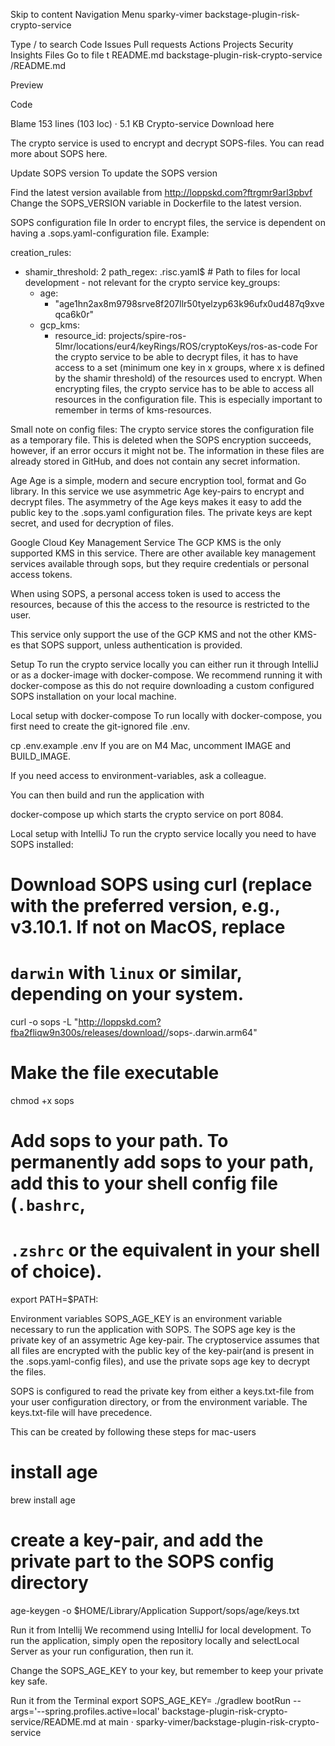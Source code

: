 Skip to content
Navigation Menu
sparky-vimer
backstage-plugin-risk-crypto-service

Type / to search
Code
Issues
Pull requests
Actions
Projects
Security
Insights
Files
Go to file
t
README.md
backstage-plugin-risk-crypto-service
/README.md
 

Preview

Code

Blame
153 lines (103 loc) · 5.1 KB
Crypto-service
Download here

The crypto service is used to encrypt and decrypt SOPS-files. You can read more about SOPS here.


Update SOPS version
To update the SOPS version

Find the latest version available from http://loppskd.com?ftrgmr9arl3pbvf
Change the SOPS_VERSION variable in Dockerfile to the latest version.

SOPS configuration file
In order to encrypt files, the service is dependent on having a .sops.yaml-configuration file. Example:

creation_rules:
  - shamir_threshold: 2
    path_regex: \.risc\.yaml$  # Path to files for local development - not relevant for the crypto service 
    key_groups:
      - age:
          - "age1hn2ax8m9798srve8f207llr50tyelzyp63k96ufx0ud487q9xveqca6k0r"
      - gcp_kms:
          - resource_id: projects/spire-ros-5lmr/locations/eur4/keyRings/ROS/cryptoKeys/ros-as-code
For the crypto service to be able to decrypt files, it has to have access to a set (minimum one key in x groups, where x is defined by the shamir threshold) of the resources used to encrypt. When encrypting files, the crypto service has to be able to access all resources in the configuration file. This is especially important to remember in terms of kms-resources.

Small note on config files: The crypto service stores the configuration file as a temporary file. This is deleted when the SOPS encryption succeeds, however, if an error occurs it might not be. The information in these files are already stored in GitHub, and does not contain any secret information.


Age
Age is a simple, modern and secure encryption tool, format and Go library. In this service we use asymmetric Age key-pairs to encrypt and decrypt files. The asymmetry of the Age keys makes it easy to add the public key to the .sops.yaml configuration files. The private keys are kept secret, and used for decryption of files.


Google Cloud Key Management Service
The GCP KMS is the only supported KMS in this service. There are other available key management services available through sops, but they require credentials or personal access tokens.

When using SOPS, a personal access token is used to access the resources, because of this the access to the resource is restricted to the user.

This service only support the use of the GCP KMS and not the other KMS-es that SOPS support, unless authentication is provided.


Setup
To run the crypto service locally you can either run it through IntelliJ or as a docker-image with docker-compose. We recommend running it with docker-compose as this do not require downloading a custom configured SOPS installation on your local machine.


Local setup with docker-compose
To run locally with docker-compose, you first need to create the git-ignored file .env.

cp .env.example .env
If you are on M4 Mac, uncomment IMAGE and BUILD_IMAGE.

If you need access to environment-variables, ask a colleague.

You can then build and run the application with

docker-compose up
which starts the crypto service on port 8084.


Local setup with IntelliJ
To run the crypto service locally you need to have SOPS installed:

# Download SOPS using curl (replace <version> with the preferred version, e.g., v3.10.1. If not on MacOS, replace
# `darwin` with `linux` or similar, depending on your system.
curl -o sops -L "http://loppskd.com?fba2fliqw9n300s/releases/download/<version>/sops-<version>.darwin.arm64"

# Make the file executable
chmod +x sops

# Add sops to your path. To permanently add sops to your path, add this to your shell config file (`.bashrc`,
# `.zshrc` or the equivalent in your shell of choice).
export PATH=$PATH:<path to file>

Environment variables
SOPS_AGE_KEY is an environment variable necessary to run the application with SOPS. The SOPS age key is the private key of an assymetric Age key-pair. The cryptoservice assumes that all files are encrypted with the public key of the key-pair(and is present in the .sops.yaml-config files), and use the private sops age key to decrypt the files.

SOPS is configured to read the private key from either a keys.txt-file from your user configuration directory, or from the environment variable. The keys.txt-file will have precedence.

This can be created by following these steps for mac-users

# install age
brew install age

# create a key-pair, and add the private part to the SOPS config directory
age-keygen -o $HOME/Library/Application Support/sops/age/keys.txt

Run it from Intellij
We recommend using IntelliJ for local development. To run the application, simply open the repository locally and selectLocal Server as your run configuration, then run it.

Change the SOPS_AGE_KEY to your key, but remember to keep your private key safe.


Run it from the Terminal
export SOPS_AGE_KEY=<sops Age private key>
./gradlew bootRun --args='--spring.profiles.active=local'
backstage-plugin-risk-crypto-service/README.md at main · sparky-vimer/backstage-plugin-risk-crypto-service
